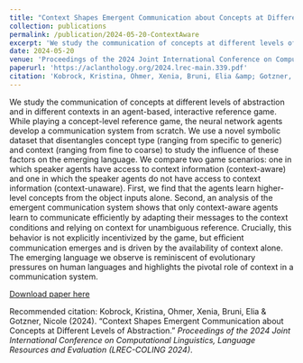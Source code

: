 ```yaml
---
title: "Context Shapes Emergent Communication about Concepts at Different Levels of Abstraction"
collection: publications
permalink: /publication/2024-05-20-ContextAware
excerpt: 'We study the communication of concepts at different levels of abstraction and in different contexts in an agent-based, interactive reference game. While playing a concept-level reference game, the neural network agents develop a communication system from scratch. We use a novel symbolic dataset that disentangles concept type (ranging from specific to generic) and context (ranging from fine to coarse) to study the influence of these factors on the emerging language. We compare two game scenarios: one in which speaker agents have access to context information (context-aware) and one in which the speaker agents do not have access to context information (context-unaware). First, we find that the agents learn higher-level concepts from the object inputs alone. Second, an analysis of the emergent communication system shows that only context-aware agents learn to communicate eﬀiciently by adapting their messages to the context conditions and relying on context for unambiguous reference. Crucially, this behavior is not explicitly incentivized by the game, but eﬀicient communication emerges and is driven by the availability of context alone. The emerging language we observe is reminiscent of evolutionary pressures on human languages and highlights the pivotal role of context in a communication system.'
date: 2024-05-20
venue: 'Proceedings of the 2024 Joint International Conference on Computational Linguistics, Language Resources and Evaluation (LREC-COLING 2024)'
paperurl: 'https://aclanthology.org/2024.lrec-main.339.pdf'
citation: 'Kobrock, Kristina, Ohmer, Xenia, Bruni, Elia &amp; Gotzner, Nicole (2024). “Context Shapes Emergent Communication about Concepts at Different Levels of Abstraction.” <i>Proceedings of the 2024 Joint International Conference on Computational Linguistics, Language Resources and Evaluation (LREC-COLING 2024)</i>.'
---
```

We study the communication of concepts at different levels of abstraction and in different contexts in an agent-based, interactive reference game. While playing a concept-level reference game, the neural network agents develop a communication system from scratch. We use a novel symbolic dataset that disentangles concept type (ranging from specific to generic) and context (ranging from fine to coarse) to study the influence of these factors on the emerging language. We compare two game scenarios: one in which speaker agents have access to context information (context-aware) and one in which the speaker agents do not have access to context information (context-unaware). First, we find that the agents learn higher-level concepts from the object inputs alone. Second, an analysis of the emergent communication system shows that only context-aware agents learn to communicate eﬀiciently by adapting their messages to the context conditions and relying on context for unambiguous reference. Crucially, this behavior is not explicitly incentivized by the game, but eﬀicient communication emerges and is driven by the availability of context alone. The emerging language we observe is reminiscent of evolutionary pressures on human languages and highlights the pivotal role of context in a communication system.

[Download paper here](https://aclanthology.org/2024.lrec-main.339.pdf)

Recommended citation: Kobrock, Kristina, Ohmer, Xenia, Bruni, Elia & Gotzner, Nicole (2024). “Context Shapes Emergent Communication about Concepts at Different Levels of Abstraction.” <i>Proceedings of the 2024 Joint International Conference on Computational Linguistics, Language Resources and Evaluation (LREC-COLING 2024)</i>.